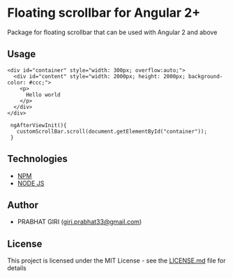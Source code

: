 # Floating scrollbar for Angular 2+

Package for floating scrollbar that can be used with Angular 2 and above


## Usage

```
<div id="container" style="width: 300px; overflow:auto;">
  <div id="content" style="width: 2000px; height: 2000px; background-color: #ccc;">
    <p>
      Hello world
    </p>
  </div>
</div>

 ngAfterViewInit(){
   customScrollBar.scroll(document.getElementById("container"));
 }

```



## Technologies

* [NPM](https://www.npmjs.com/)
* [NODE JS](https://nodejs.org/en/)

## Author

* PRABHAT GIRI (giri.prabhat33@gmail.com)

## License

This project is licensed under the MIT License - see the [LICENSE.md](LICENSE.md) file for details


